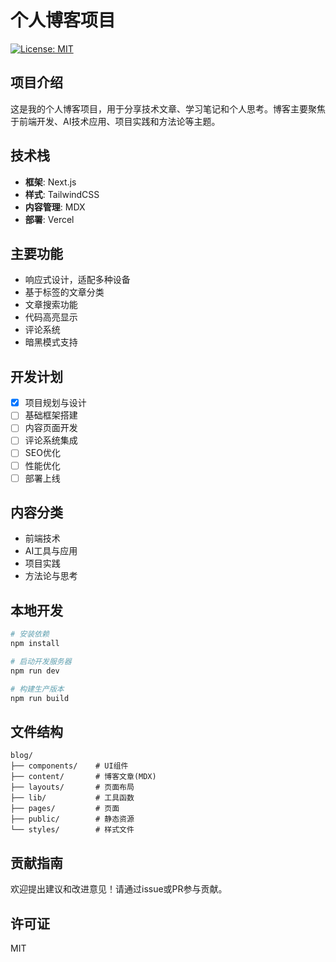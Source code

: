 # 个人博客项目

[![License: MIT](https://img.shields.io/badge/License-MIT-blue.svg)](https://opensource.org/licenses/MIT)

## 项目介绍

这是我的个人博客项目，用于分享技术文章、学习笔记和个人思考。博客主要聚焦于前端开发、AI技术应用、项目实践和方法论等主题。

## 技术栈

- **框架**: Next.js
- **样式**: TailwindCSS
- **内容管理**: MDX
- **部署**: Vercel

## 主要功能

- 响应式设计，适配多种设备
- 基于标签的文章分类
- 文章搜索功能
- 代码高亮显示
- 评论系统
- 暗黑模式支持

## 开发计划

- [x] 项目规划与设计
- [ ] 基础框架搭建
- [ ] 内容页面开发
- [ ] 评论系统集成
- [ ] SEO优化
- [ ] 性能优化
- [ ] 部署上线

## 内容分类

- 前端技术
- AI工具与应用
- 项目实践
- 方法论与思考

## 本地开发

```bash
# 安装依赖
npm install

# 启动开发服务器
npm run dev

# 构建生产版本
npm run build
```

## 文件结构

```
blog/
├── components/    # UI组件
├── content/       # 博客文章(MDX)
├── layouts/       # 页面布局
├── lib/           # 工具函数
├── pages/         # 页面
├── public/        # 静态资源
└── styles/        # 样式文件
```

## 贡献指南

欢迎提出建议和改进意见！请通过issue或PR参与贡献。

## 许可证

MIT 